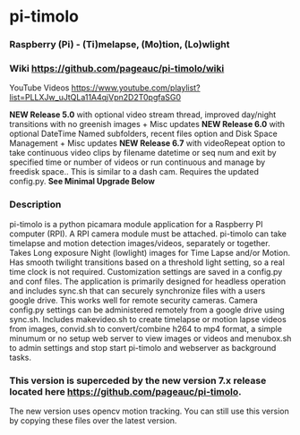 # pi-timolo
### Raspberry (Pi) - (Ti)melapse, (Mo)tion, (Lo)wlight
### Wiki https://github.com/pageauc/pi-timolo/wiki     
YouTube Videos https://www.youtube.com/playlist?list=PLLXJw_uJtQLa11A4qjVpn2D2T0pgfaSG0

**NEW Release 5.0** with optional video stream thread, improved day/night transitions with no greenish images + Misc updates
**NEW Release 6.0** with optional DateTime Named subfolders, recent files option and Disk Space Management + Misc updates 
**NEW Release 6.7** with videoRepeat option to take continuous video clips by filename datetime or seq num and exit by specified time or number of videos or run continuous and manage by freedisk space..  This is similar to a dash cam.  Requires the updated config.py.
**See Minimal Upgrade Below**

### Description
pi-timolo is a python picamara module application for a Raspberry PI computer (RPI).
A RPI camera module must be attached. pi-timolo can take timelapse and motion detection
images/videos, separately or together. Takes Long exposure Night (lowlight) images for
Time Lapse and/or Motion. Has smooth twilight transitions based on a threshold light
setting, so a real time clock is not required. Customization settings are saved in a config.py and conf files.
The application is primarily designed for headless operation and includes sync.sh that
can securely synchronize files with a users google drive.  This works well for remote security
cameras. Camera config.py settings can be administered remotely from a google drive using sync.sh.
Includes makevideo.sh to create timelapse or motion lapse videos from images, convid.sh to convert/combine 
h264 to mp4 format, a simple minumum or no setup web server to view images or videos and menubox.sh 
to admin settings and stop start pi-timolo and webserver as background tasks.

### This version is superceded by the new version 7.x release located here https://github.com/pageauc/pi-timolo.
The new version uses opencv motion tracking.  You can still use this version by copying these files over the
latest version.